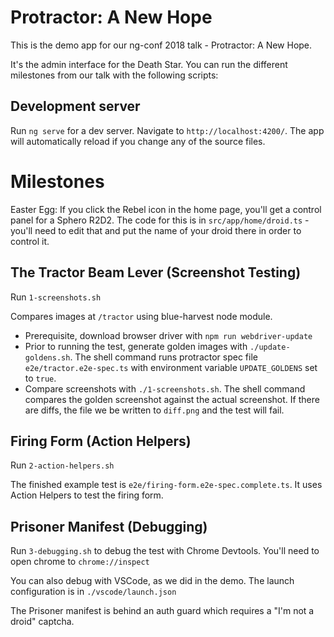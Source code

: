 # Protractor: A New Hope

This is the demo app for our ng-conf 2018 talk - Protractor: A New Hope.

It's the admin interface for the Death Star. You can run the different milestones from our 
talk with the following scripts:

## Development server

Run `ng serve` for a dev server. Navigate to `http://localhost:4200/`. The app will automatically reload if you change any of the source files.

# Milestones

Easter Egg: If you click the Rebel icon in the home page, you'll get a control panel for a Sphero R2D2. 
The code for this is in `src/app/home/droid.ts` - you'll need to edit that and put the name of your
droid there in order to control it.

## The Tractor Beam Lever (Screenshot Testing)
Run `1-screenshots.sh`

Compares images at `/tractor` using blue-harvest node module.

- Prerequisite, download browser driver with `npm run webdriver-update` 
- Prior to running the test, generate golden images with `./update-goldens.sh`. The shell command runs protractor spec file `e2e/tractor.e2e-spec.ts` with environment variable `UPDATE_GOLDENS` set to `true`.
- Compare screenshots with `./1-screenshots.sh`. The shell command compares the golden screenshot against the actual screenshot. If there are diffs, the file we be written to `diff.png` and the test will fail.

## Firing Form (Action Helpers)
Run `2-action-helpers.sh`

The finished example test is `e2e/firing-form.e2e-spec.complete.ts`. It uses Action Helpers to test
the firing form.

## Prisoner Manifest (Debugging)
Run `3-debugging.sh` to debug the test with Chrome Devtools. You'll need to open chrome to `chrome://inspect`

You can also debug with VSCode, as we did in the demo. The launch configuration is in `./vscode/launch.json`

The Prisoner manifest is behind an auth guard which requires a "I'm not a droid" captcha. 
